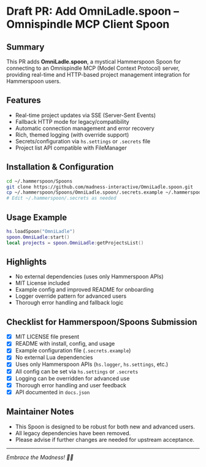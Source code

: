 # Draft PR: Add OmniLadle.spoon – Omnispindle MCP Client Spoon

## Summary

This PR adds **OmniLadle.spoon**, a mystical Hammerspoon Spoon for connecting to an Omnispindle MCP (Model Context Protocol) server, providing real-time and HTTP-based project management integration for Hammerspoon users.

## Features

- Real-time project updates via SSE (Server-Sent Events)
- Fallback HTTP mode for legacy/compatibility
- Automatic connection management and error recovery
- Rich, themed logging (with override support)
- Secrets/configuration via `hs.settings` or `.secrets` file
- Project list API compatible with FileManager

## Installation & Configuration

```bash
cd ~/.hammerspoon/Spoons
git clone https://github.com/madness-interactive/OmniLadle.spoon.git
cp ~/.hammerspoon/Spoons/OmniLadle.spoon/.secrets.example ~/.hammerspoon/.secrets
# Edit ~/.hammerspoon/.secrets as needed
```

## Usage Example

```lua
hs.loadSpoon("OmniLadle")
spoon.OmniLadle:start()
local projects = spoon.OmniLadle:getProjectsList()
```

## Highlights

- No external dependencies (uses only Hammerspoon APIs)
- MIT License included
- Example config and improved README for onboarding
- Logger override pattern for advanced users
- Thorough error handling and fallback logic

## Checklist for Hammerspoon/Spoons Submission

- [x] MIT LICENSE file present
- [x] README with install, config, and usage
- [x] Example configuration file (`.secrets.example`)
- [x] No external Lua dependencies
- [x] Uses only Hammerspoon APIs (`hs.logger`, `hs.settings`, etc.)
- [x] All config can be set via `hs.settings` or `.secrets`
- [x] Logging can be overridden for advanced use
- [x] Thorough error handling and user feedback
- [x] API documented in `docs.json`

## Maintainer Notes

- This Spoon is designed to be robust for both new and advanced users.
- All legacy dependencies have been removed.
- Please advise if further changes are needed for upstream acceptance.

---

*Embrace the Madness! 🥄✨*
